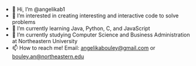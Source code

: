 - 👋 Hi, I’m @angelikab1
- 👀 I’m interested in creating interesting and interactive code to solve problems
- 🌱 I’m currently learning Java, Python, C, and JavaScript
- 💞️ I’m currently studying Computer Science and Business Administration at Northeastern University
- 📫 How to reach me! Email: angelikabouley@gmail.com or bouley.an@northeastern.edu

<!---
angelikab1/angelikab1 is a ✨ special ✨ repository because its `README.md` (this file) appears on your GitHub profile.
You can click the Preview link to take a look at your changes.
--->
